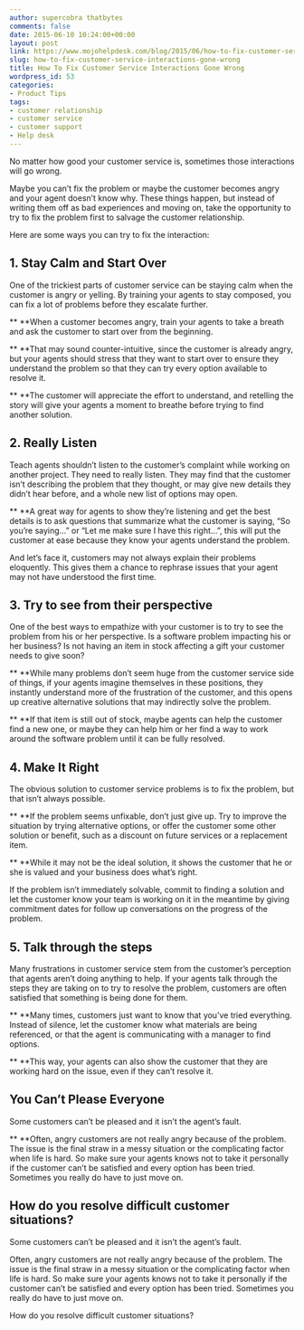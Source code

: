```yaml
---
author: supercobra thatbytes
comments: false
date: 2015-06-10 10:24:00+00:00
layout: post
link: https://www.mojohelpdesk.com/blog/2015/06/how-to-fix-customer-service-interactions-gone-wrong/
slug: how-to-fix-customer-service-interactions-gone-wrong
title: How To Fix Customer Service Interactions Gone Wrong
wordpress_id: 53
categories:
- Product Tips
tags:
- customer relationship
- customer service
- customer support
- Help desk
---
```


No matter how good your customer service is, sometimes those interactions will go wrong.<!-- more -->

Maybe you can’t fix the problem or maybe the customer becomes angry and your agent doesn’t know why. These things happen, but instead of writing them off as bad experiences and moving on, take the opportunity to try to fix the problem first to salvage the customer relationship.

Here are some ways you can try to fix the interaction:






## 1. Stay Calm and Start Over


One of the trickiest parts of customer service can be staying calm when the customer is angry or yelling. By training your agents to stay composed, you can fix a lot of problems before they escalate further.

** **When a customer becomes angry, train your agents to take a breath and ask the customer to start over from the beginning.

** **That may sound counter-intuitive, since the customer is already angry, but your agents should stress that they want to start over to ensure they understand the problem so that they can try every option available to resolve it.

** **The customer will appreciate the effort to understand, and retelling the story will give your agents a moment to breathe before trying to find another solution.


## 





## 2. Really Listen


Teach agents shouldn’t listen to the customer’s complaint while working on another project. They need to really listen. They may find that the customer isn’t describing the problem that they thought, or may give new details they didn’t hear before, and a whole new list of options may open.

** **A great way for agents to show they’re listening and get the best details is to ask questions that summarize what the customer is saying, “So you’re saying…” or “Let me make sure I have this right…”, this will put the customer at ease because they know your agents understand the problem.

And let’s face it, customers may not always explain their problems eloquently. This gives them a chance to rephrase issues that your agent may not have understood the first time.


## 





## 3. Try to see from their perspective


One of the best ways to empathize with your customer is to try to see the problem from his or her perspective. Is a software problem impacting his or her business? Is not having an item in stock affecting a gift your customer needs to give soon?

** **While many problems don’t seem huge from the customer service side of things, if your agents imagine themselves in these positions, they instantly understand more of the frustration of the customer, and this opens up creative alternative solutions that may indirectly solve the problem.

** **If that item is still out of stock, maybe agents can help the customer find a new one, or maybe they can help him or her find a way to work around the software problem until it can be fully resolved.


## 





## 4. Make It Right


The obvious solution to customer service problems is to fix the problem, but that isn’t always possible.

** **If the problem seems unfixable, don’t just give up. Try to improve the situation by trying alternative options, or offer the customer some other solution or benefit, such as a discount on future services or a replacement item.

** **While it may not be the ideal solution, it shows the customer that he or she is valued and your business does what’s right.

If the problem isn’t immediately solvable, commit to finding a solution and let the customer know your team is working on it in the meantime by giving commitment dates for follow up conversations on the progress of the problem.


## 





## 5. Talk through the steps


Many frustrations in customer service stem from the customer’s perception that agents aren’t doing anything to help. If your agents talk through the steps they are taking on to try to resolve the problem, customers are often satisfied that something is being done for them.

** **Many times, customers just want to know that you’ve tried everything. Instead of silence, let the customer know what materials are being referenced, or that the agent is communicating with a manager to find options.

** **This way, your agents can also show the customer that they are working hard on the issue, even if they can’t resolve it.


## 





## You Can’t Please Everyone


Some customers can’t be pleased and it isn’t the agent’s fault.

** **Often, angry customers are not really angry because of the problem. The issue is the final straw in a messy situation or the complicating factor when life is hard. So make sure your agents knows not to take it personally if the customer can’t be satisfied and every option has been tried. Sometimes you really do have to just move on.


## 





## How do you resolve difficult customer situations?




Some customers can’t be pleased and it isn’t the agent’s fault.







Often, angry customers are not really angry because of the problem. The issue is the final straw in a messy situation or the complicating factor when life is hard. So make sure your agents knows not to take it personally if the customer can’t be satisfied and every option has been tried. Sometimes you really do have to just move on.




How do you resolve difficult customer situations?
